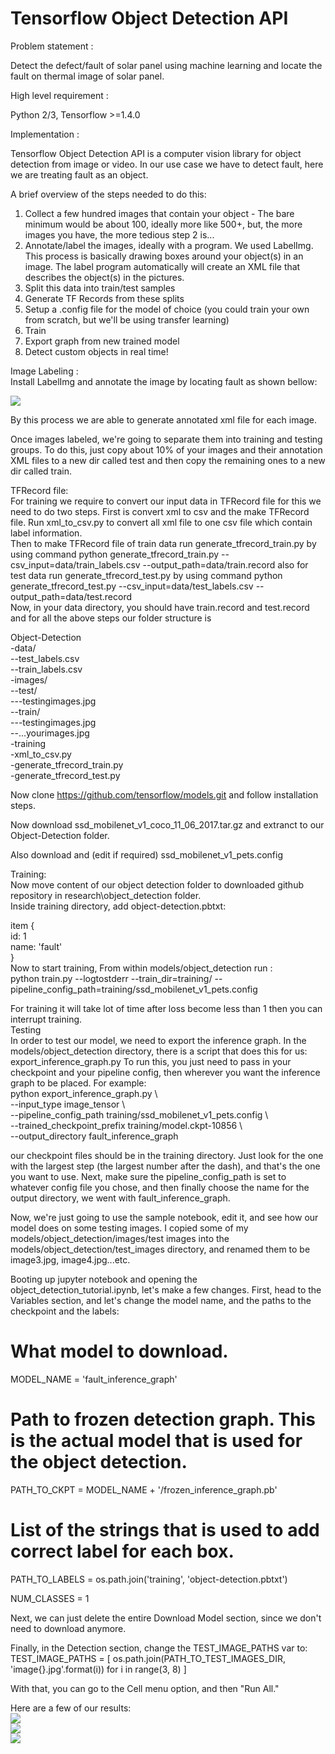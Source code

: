 ﻿# Tensorflow Object Detection API  
  
Problem statement :  
  
Detect the defect/fault of solar panel using machine learning and locate the fault on thermal image of solar panel.  
  
High level requirement :  
  
Python 2/3, Tensorflow >=1.4.0  
  
Implementation :  
  
Tensorflow Object Detection API is a computer vision library for object detection from image or video. In our use case we have to detect fault, here we are treating fault as an object.  
  
A brief overview of the steps needed to do this:  
  
1. Collect a few hundred images that contain your object - The bare minimum would be about 100, ideally more like 500+, but, the more images you have, the more tedious step 2 is...  
2. Annotate/label the images, ideally with a program. We used LabelImg. This process is basically drawing boxes around your object(s) in an image. The label program automatically will create an XML file that describes the object(s) in the pictures.  
3. Split this data into train/test samples  
4. Generate TF Records from these splits  
5. Setup a .config file for the model of choice (you could train your own from scratch, but we'll be using transfer learning)  
6. Train  
7. Export graph from new trained model  
8. Detect custom objects in real time!  

Image Labeling :  
Install LabelImg and annotate the image by locating fault as shown bellow:  
  
<img src="/Dataset/ref/label.png">	

By this process we are able to generate annotated xml file for each image.  
  
Once  images labeled, we're going to separate them into training and testing groups. To do this, just copy about 10% of your images and their annotation XML files to a new dir called test and then copy the remaining ones to a new dir called train.  
  
TFRecord file:  
For training we require to convert our input data in TFRecord file for this we need to do two steps. First is convert xml to csv and the make TFRecord file.
Run xml_to_csv.py to convert all xml file to one csv file which contain label information.  
Then to make TFRecord file of train data run generate_tfrecord_train.py by using command python generate_tfrecord_train.py --csv_input=data/train_labels.csv --output_path=data/train.record also for test data run generate_tfrecord_test.py by using command python generate_tfrecord_test.py --csv_input=data/test_labels.csv --output_path=data/test.record  
 Now, in your data directory, you should have train.record and test.record and for all the above steps our folder structure is  

Object-Detection  
-data/  
--test_labels.csv  
--train_labels.csv  
-images/  
--test/  
---testingimages.jpg  
--train/  
---testingimages.jpg  
--...yourimages.jpg  
-training  
-xml_to_csv.py  
-generate_tfrecord_train.py  
-generate_tfrecord_test.py  
  
Now clone https://github.com/tensorflow/models.git and follow installation steps.  
  
Now download ssd_mobilenet_v1_coco_11_06_2017.tar.gz and extranct to our Object-Detection folder.  
  
Also download and (edit if required) ssd_mobilenet_v1_pets.config   
  
Training:    
Now move content of our object detection folder to downloaded github repository in research\object_detection folder.  
Inside training directory, add object-detection.pbtxt:  
  
item {  
  id: 1  
  name: 'fault'  
}  
Now to start training, From within models/object_detection run :  
python train.py --logtostderr --train_dir=training/ --pipeline_config_path=training/ssd_mobilenet_v1_pets.config  
  
  
For training it will take lot of time after loss become less than 1 then you can interrupt training.  
Testing   
In order to test our model, we need to export the inference graph. In the models/object_detection directory, there is a script that does this for us:   export_inference_graph.py To run this, you just need to pass in your checkpoint and your pipeline config, then wherever you want the inference graph to be placed. For example:   
python export_inference_graph.py \  
--input_type image_tensor \  
--pipeline_config_path training/ssd_mobilenet_v1_pets.config \  
--trained_checkpoint_prefix training/model.ckpt-10856 \  
--output_directory fault_inference_graph  
  
our checkpoint files should be in the training directory. Just look for the one with the largest step (the largest number after the dash), and that's the one you want to use. Next, make sure the pipeline_config_path is set to whatever config file you chose, and then finally choose the name for the output directory, we went with fault_inference_graph.  
  
Now, we're just going to use the sample notebook, edit it, and see how our model does on some testing images. I copied some of my models/object_detection/images/test images into the models/object_detection/test_images directory, and renamed them to be image3.jpg, image4.jpg...etc.  
  
Booting up jupyter notebook and opening the object_detection_tutorial.ipynb, let's make a few changes. First, head to the Variables section, and let's change the model name, and the paths to the checkpoint and the labels:  
  
# What model to download.  
MODEL_NAME = 'fault_inference_graph'  
  
# Path to frozen detection graph. This is the actual model that is used for the object detection.  
PATH_TO_CKPT = MODEL_NAME + '/frozen_inference_graph.pb'  
  
# List of the strings that is used to add correct label for each box.  
PATH_TO_LABELS = os.path.join('training', 'object-detection.pbtxt')  
  
NUM_CLASSES = 1  
  
Next, we can just delete the entire Download Model section, since we don't need to download anymore.  
   
Finally, in the Detection section, change the TEST_IMAGE_PATHS var to:  
TEST_IMAGE_PATHS = [ os.path.join(PATH_TO_TEST_IMAGES_DIR, 'image{}.jpg'.format(i)) for i in range(3, 8) ]  
  
With that, you can go to the Cell menu option, and then "Run All."  
  
Here are a few of our results:  
<img src="/Dataset/ref/result1.png">  
<img src="/Dataset/ref/result2.png">  
<img src="/Dataset/ref/result3.png">  

